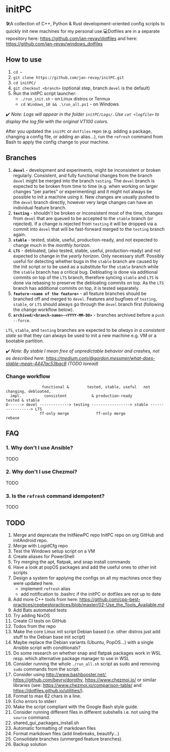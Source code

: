# initPC

🛠A collection of C++, Python & Rust development-oriented config scripts to quickly init new machines for my personal use.💻Dotfiles are in a separate repository here: <https://github.com/jan-revay/dotfiles> and here: <https://github.com/jan-revay/windows_dotfiles>

## How to use

1. `cd ~`
2. `git clone https://github.com/jan-revay/initPC.git`
3. `cd initPC/`
4. `git checkout <branch>` (optional step, branch `devel` is the default)
5. Run the initPC script launcher:
    * `./run_init.sh` - on Linux distros or Termux
    * `cd Windows_10 && .\run_all.ps1` - on Windows

✔️ *Note: Logs will appear in the folder `initPC/Logs/`. Use `cat <logfile>` to display the log file with the original VT100 colors.*

After you updated the `initPC` or `dotfiles` repo (e.g. adding a package, changing a config file, or adding an alias...), run the `refresh` command from Bash to apply the config change to your machine.

## Branches

1. **`devel`** - development and experiments, might be inconsistent or broken regularly. Consistent, and fully functional changes from the branch `devel` might be merged into the branch `testing`. The `devel` branch is expected to be broken from time to time (e.g. when working on larger changes "per partes" or experimenting) and it might not always be possible to init a machine using it. New changes are usually pushed to the `devel` branch directly, however very large changes can have an individual feature branch.
2. **`testing`** - shouldn't be broken or inconsistent most of the time, changes from `devel` that are queued to be accepted to the `stable` branch (or rejected). If a change is rejected from `testing` it will be dropped via a commit into `devel` that will be fast-forward merged to the `testing` branch again.
3. **`stable`** - tested, stable, useful, production-ready, and not expected to change much in the _monthly horizon_.
4. **`LTS`** - debloated, (also tested, stable, useful, production-ready) and not expected to change in the _yearly horizon_. Only necessary stuff. Possibly useful for detecting whether bugs in the `stable` branch are caused by the init script or to be used as a substitute for the `stable` branch while the `stable` branch has a critical bug. Debloating is done via additional commits on top of the `LTS` branch, therefore syncing `stable` and `LTS` is done via rebasing to preserve the debloating commits on top. As the `LTS` branch has additional commits on top, it is tested separately.
5. **`feature-<name of the feature>`** - all feature branches should be branched off and merged to `devel`. Features and bugfixes of `testing`, `stable`, or `LTS` should always go through the `devel` branch first (following the change workflow below).
6. **`archived/<branch-name>-<YYYY-MM-DD>`** - branches archived before a `push --force`.

`LTS`, `stable`, and `testing` branches are expected to be _always in a consistent state_ so that they can always be used to init a new machine e.g. VM or a bootable partition.

✔️ *Note: By stable I mean free of unpredictable behavior and crashes, not as described here: <https://medium.com/@gordon.messmer/what-does-stable-mean-4447ac53bac8> (TODO toread)*

### Change workflow

```text
                functional &        tested, stable, useful   not changing, debloated,
  impl.          consistent           & production-ready         tested & stable
O------> devel -------------> testing -----------------> stable -----------------> LTS
               ff-only merge            ff-only merge                rebase
```

## FAQ

### 1. Why don't I use Ansible?

TODO

### 2. Why don't I use Chezmoi?

TODO

### 3. Is the `refresh` command idempotent?

TODO

## TODO

1. Merge and deprecate the InitNewPC repo InitPC repo on org GitHub and initAndroid repo.
1. Merge with LogidCfg repo
1. Test the Windows setup script on a VM
1. Create aliases for PowerShell
1. Try merging the apt, flatpak, and snap install commands
1. Have a look at popOS packages and add the useful ones to other init scripts
1. Design a system for applying the configs on all my machines once they
   were updated here.
   - implement `refresh` alias
   - add notification to .bashrc if the initPC or dotfiles are not up to date
1. Add more C++ tools from here: <https://github.com/cpp-best-practices/cppbestpractices/blob/master/02-Use_the_Tools_Available.md>
1. Add Bats automated tests
1. Try adding NixOS
1. Create CI tests on GitHub
1. Todos from the repo
1. Make the core Linux init script Debian based (i.e. other distros just add stuff to the Debian base init script)
1. Maybe replace the Debian variants (Ubuntu, PopOS...) with a single Ansible script with conditionals?
1. Do some research on whether snap and flatpak packages work in WSL resp. which alternative package manager to use in WSL
1. Consider running the whole `./run_all.sh` script as sudo and removing `sudo` commands from the script.
1. Consider using <http://www.bashbooster.net/>, <https://github.com/bevry/dorothy>, <https://www.chezmoi.io/> or similar libraries (see: <https://www.chezmoi.io/comparison-table/> and <https://dotfiles.github.io/utilities/>).
1. Format to max 82 chars in a line.
1. Echo errors to stderr
1. Make the script compliant with the Google Bash style guide.
1. Consider running different files in different subshells i.e. not using the `source` command.
1. shared_gui_packages_install.sh
1. Automatic formatting of markdown files
1. Format markdown files (add linebreaks, beautify...)
1. Consolidate branches (unmerged feature branches).
1. Backup solution
